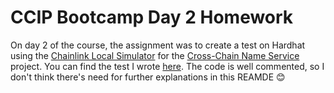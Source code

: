 # CCIP Bootcamp Day 2 Homework

On day 2 of the course, the assignment was to create a test on Hardhat using the [Chainlink Local Simulator](https://github.com/smartcontractkit/chainlink-local) for the [Cross-Chain Name Service](https://github.com/smartcontractkit/ccip-cross-chain-name-service) project. You can find the test I wrote [here](https://github.com/arynyestos/CCIP-Bootcamp-Homework2/blob/main/test/CrossChainNameServiceTest.ts). The code is well commented, so I don't think there's need for further explanations in this REAMDE 😊

